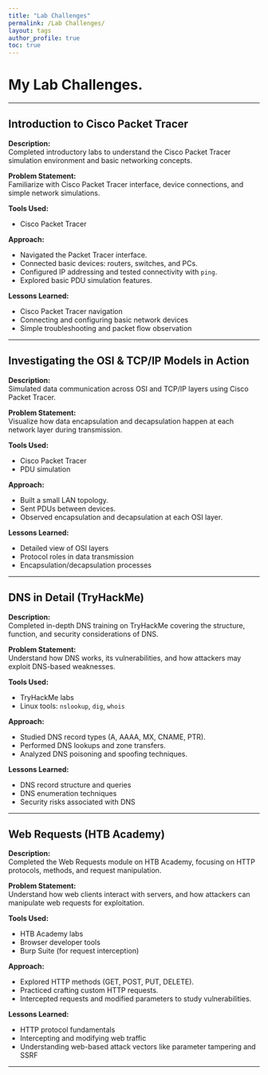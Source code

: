 ```yaml
---
title: "Lab Challenges"
permalink: /Lab Challenges/
layout: tags
author_profile: true
toc: true
---
```


# My Lab Challenges.

---

## Introduction to Cisco Packet Tracer

**Description:**  
Completed introductory labs to understand the Cisco Packet Tracer simulation environment and basic networking concepts.

**Problem Statement:**  
Familiarize with Cisco Packet Tracer interface, device connections, and simple network simulations.

**Tools Used:**  
- Cisco Packet Tracer

**Approach:**  
- Navigated the Packet Tracer interface.
- Connected basic devices: routers, switches, and PCs.
- Configured IP addressing and tested connectivity with `ping`.
- Explored basic PDU simulation features.

**Lessons Learned:**  
- Cisco Packet Tracer navigation  
- Connecting and configuring basic network devices  
- Simple troubleshooting and packet flow observation

---

## Investigating the OSI & TCP/IP Models in Action

**Description:**  
Simulated data communication across OSI and TCP/IP layers using Cisco Packet Tracer.

**Problem Statement:**  
Visualize how data encapsulation and decapsulation happen at each network layer during transmission.

**Tools Used:**  
- Cisco Packet Tracer  
- PDU simulation

**Approach:**  
- Built a small LAN topology.  
- Sent PDUs between devices.  
- Observed encapsulation and decapsulation at each OSI layer.

**Lessons Learned:**  
- Detailed view of OSI layers  
- Protocol roles in data transmission  
- Encapsulation/decapsulation processes

---

## DNS in Detail (TryHackMe)

**Description:**  
Completed in-depth DNS training on TryHackMe covering the structure, function, and security considerations of DNS.

**Problem Statement:**  
Understand how DNS works, its vulnerabilities, and how attackers may exploit DNS-based weaknesses.

**Tools Used:**  
- TryHackMe labs  
- Linux tools: `nslookup`, `dig`, `whois`

**Approach:**  
- Studied DNS record types (A, AAAA, MX, CNAME, PTR).  
- Performed DNS lookups and zone transfers.  
- Analyzed DNS poisoning and spoofing techniques.

**Lessons Learned:**  
- DNS record structure and queries  
- DNS enumeration techniques  
- Security risks associated with DNS

---

## Web Requests (HTB Academy)

**Description:**  
Completed the Web Requests module on HTB Academy, focusing on HTTP protocols, methods, and request manipulation.

**Problem Statement:**  
Understand how web clients interact with servers, and how attackers can manipulate web requests for exploitation.

**Tools Used:**  
- HTB Academy labs  
- Browser developer tools  
- Burp Suite (for request interception)

**Approach:**  
- Explored HTTP methods (GET, POST, PUT, DELETE).  
- Practiced crafting custom HTTP requests.  
- Intercepted requests and modified parameters to study vulnerabilities.

**Lessons Learned:**  
- HTTP protocol fundamentals  
- Intercepting and modifying web traffic  
- Understanding web-based attack vectors like parameter tampering and SSRF

---
